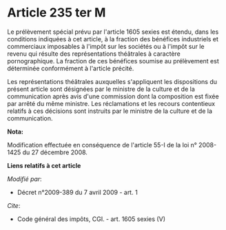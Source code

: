 # Article 235 ter M

Le prélèvement spécial prévu par l'article 1605 sexies est étendu, dans les conditions indiquées à cet article, à la fraction
des bénéfices industriels et commerciaux imposables à l'impôt sur les sociétés ou à l'impôt sur le revenu qui résulte des
représentations théâtrales à caractère pornographique. La fraction de ces bénéfices soumise au prélèvement est déterminée
conformément à l'article précité. 

Les représentations théâtrales auxquelles s'appliquent les dispositions du présent article sont désignées par le ministre de
la culture et de la communication après avis d'une commission dont la composition est fixée par arrêté du même ministre. Les
réclamations et les recours contentieux relatifs à ces décisions sont instruits par le ministre de la culture et de la
communication.

**Nota:**

Modification effectuée en conséquence de l'article 55-I de la loi n° 2008-1425 du 27 décembre 2008.

**Liens relatifs à cet article**

_Modifié par_:

  - Décret n°2009-389 du 7 avril 2009 - art. 1

_Cite_:

  - Code général des impôts, CGI. - art. 1605 sexies (V)
